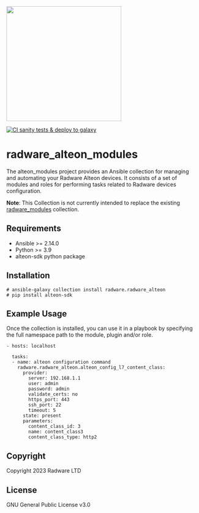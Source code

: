 <img src="https://www.radware.com/RadwareSite/MediaLibraries/Images/logo.svg" width="300px">

[![CI sanity tests & deploy to galaxy](https://github.com/Radware/radware_alteon_modules/actions/workflows/ansible-sanity-and-deployment.yml/badge.svg)](https://github.com/Radware/radware_alteon_modules/actions/workflows/ansible-sanity-and-deployment.yml)

# radware_alteon_modules
The alteon_modules project provides an Ansible collection for managing and automating your Radware Alteon devices. It consists of a set of modules and roles for performing tasks related to Radware devices configuration.

<b>Note</b>: This Collection is not currently intended to replace the existing <a href="https://galaxy.ansible.com/radware/radware_modules">radware_modules</a> collection.

## Requirements
- Ansible >= 2.14.0
- Python >= 3.9
- alteon-sdk python package

## Installation
```
# ansible-galaxy collection install radware.radware_alteon
# pip install alteon-sdk
```

## Example Usage
Once the collection is installed, you can use it in a playbook by specifying the full namespace path to the module, plugin and/or role.

```
- hosts: localhost

  tasks:
  - name: alteon configuration command
    radware.radware_alteon.alteon_config_l7_content_class:
      provider: 
        server: 192.168.1.1
        user: admin
        password: admin
        validate_certs: no
        https_port: 443
        ssh_port: 22
        timeout: 5
      state: present
      parameters:
        content_class_id: 3
        name: content_class3
        content_class_type: http2
```

## Copyright

Copyright 2023 Radware LTD

## License
GNU General Public License v3.0

